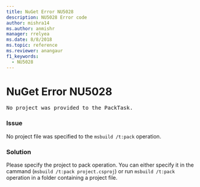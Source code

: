 ```yaml
---
title: NuGet Error NU5028
description: NU5028 Error code
author: mishra14
ms.author: anmishr
manager: rrelyea
ms.date: 8/8/2018
ms.topic: reference
ms.reviewer: anangaur
f1_keywords:
  - NU5028
---
```


# NuGet Error NU5028
<pre>No project was provided to the PackTask.</pre>

### Issue

No project file was specified to the `msbuild /t:pack` operation.


### Solution

Please specify the project to pack operation.  You can either specify it in the cammand (`msbuild /t:pack project.csproj`) or run `msbuild /t:pack` operation in a folder containing a project file.


